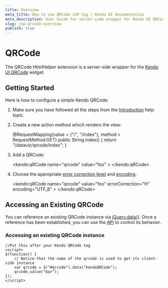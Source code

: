 ```yaml
---
title: Overview
meta_title: How to use QRCode JSP tag | Kendo UI documentation
meta_description: User Guide for server-side wrapper for Kendo UI QRCode for JSP.
slug: jsp-qrcode-overview
publish: true
---
```


# QRCode

The QRCode HtmlHelper extension is a server-side wrapper for the [Kendo UI QRCode](/kendo-ui/api/web/qrcode) widget.

## Getting Started

Here is how to configure a simple Kendo QRCode:

1.  Make sure you have followed all the steps from the [Introduction](/kendo-ui/getting-started/using-kendo-with/jsp/introduction) help topic.

2.  Create a new action method which renders the view:

    @RequestMapping(value = {"/", "/index"}, method = RequestMethod.GET)
    public String index() {
        return "/dataviz/qrcode/index";
    }

3.  Add a QRCode:

    <kendo:qRCode name="qrcode" value="foo" >
    </kendo:qRCode>

4. Choose the appropriate [error correction level](/kendo-ui/api/dataviz/qrcode#configuration-errorCorrection) and [encoding](/kendo-ui/api/dataviz/qrcode#configuration-encoding).

    <kendo:qRCode name="qrcode" value="foo" errorCorrection="H" encoding="UTF_8"  >
    </kendo:qRCode>

## Accessing an Existing QRCode

You can reference an existing QRCode instance via [jQuery.data()](http://api.jquery.com/jQuery.data/).
Once a reference has been established, you can use the [API](/kendo-ui/api/web/qrcode#methods) to control its behavior.


### Accessing an existing QRCode instance

    //Put this after your Kendo QRCode tag
    <script>
    $(function() {
        // Notice that the name of the qrcode is used to get its client-side instance
        var qrcode = $("#qrcode").data("kendoQRCode");
        qrcode.value("bar");
    });
    </script>
